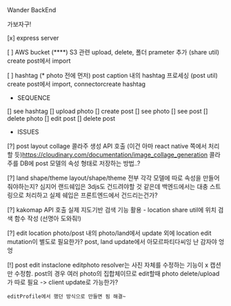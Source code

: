 Wander BackEnd

가보자구!

[x] express server 

[ ] AWS bucket (****)
    S3 관련 upload, delete, 폴더 prameter 추가 (share util)
    create post에서 import

[ ] hashtag (* photo 전에 먼저)
    post caption 내의 hashtag 프로세싱 (post util)
    create post에서 import, connectorcreate hashtag

* SEQUENCE

[] see hashtag
[] upload photo
[] create post
[] see photo
[] see post
[] delete photo
[] edit post
[] delete post


* ISSUES

[?] post layout collage
    콜라주 생성 API 호출 (이건 아마 react native 쪽에서 처리할 듯)https://cloudinary.com/documentation/image_collage_generation
    콜라주를 DB에 post 모델의 속성 형태로 저장하는 방법..?
    
[?] land shape/theme
    layout/shape/theme 전부 각각 모델에 따로 속성을 만들어줘야하는지?
    심지어 랜드쉐입은 3djs도 건드려야할 것 같은데 백엔드에서는 대충 스트링으로 처리하고 실제 쉐입은 프론트엔드에서 건드리는건가?

[?] kakomap API 호출
    실제 지도기반 검색 기능 활용 - location
    share util에 위치 검색 함수 작성 (선명아 도와줘!)

[?] edit location
    photo/post 내의 photo/land에서 update 외에 location edit mutation이 별도로 필요한가?
    post, land update에서 아모르파티다씨잉 난 감자야 엉엉

[!] post edit
    instaclone editphoto resolver는 사진 자체를 수정하는 기능이 x 캡션만 수정함. post의 경우 여러 photo의 집합체이므로 edit할때 photo delete/upload가 따로 필요 -> client update로 가능한가?

    editProfile에서 했던 방식으로 만들면 됨 해결~








